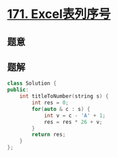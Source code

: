 #  [171. Excel表列序号](https://leetcode-cn.com/problems/excel-sheet-column-number/)

## 题意



## 题解



```c++
class Solution {
public:
    int titleToNumber(string s) {
        int res = 0;
        for(auto & c : s) {
            int v = c - 'A' + 1;
            res = res * 26 + v;
        }
        return res;
    }
};
```



```python3

```

